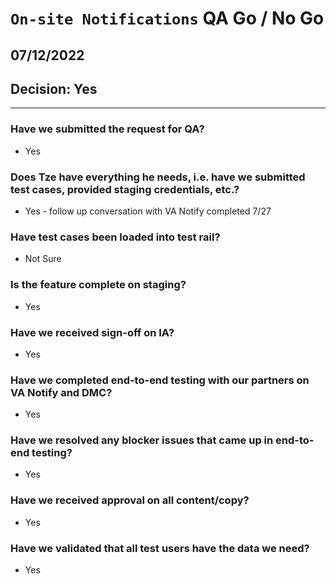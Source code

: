 # `On-site Notifications` QA Go / No Go 
##  07/12/2022

## Decision: Yes

---

### Have we submitted the request for QA?
-  Yes

### Does Tze have everything he needs, i.e. have we submitted test cases, provided staging credentials, etc.?
- Yes - follow up conversation with VA Notify completed 7/27

### Have test cases been loaded into test rail?
- Not Sure

### Is the feature complete on staging?
- Yes

### Have we received sign-off on IA?
- Yes

### Have we completed end-to-end testing with our partners on VA Notify and DMC?
- Yes

### Have we resolved any blocker issues that came up in end-to-end testing?
- Yes

### Have we received approval on all content/copy?
- Yes

### Have we validated that all test users have the data we need?
- Yes 
